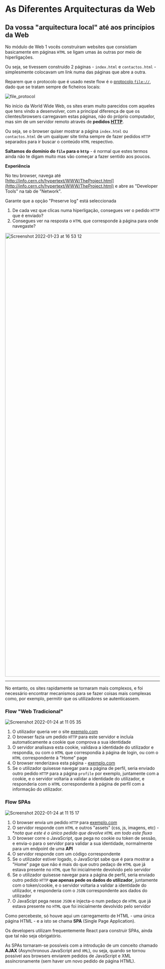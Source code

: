# As Diferentes Arquitecturas da Web

## Da vossa "arquitectura local" até aos princípios da Web

No módulo de Web 1 vocês construíram websites que consistiam basicamente em páginas `HTML` se ligam umas às outras por meio de hiperligações.

Ou seja, se tivessem construído 2 páginas - `index.html` e `contactos.html` - simplesmente colocavam um link numa das páginas que abre a outra.

Reparem que o protocolo que é usado neste flow é o [protocolo `file://`](https://en.wikipedia.org/wiki/File_URI_scheme), dado que se tratam sempre de ficheiros locais:

![file_protocol](https://user-images.githubusercontent.com/39055313/150689551-0af917d8-8517-4ef5-8a73-a105fdbc2c02.gif)

No início da World Wide Web, os sites eram muito parecidos com aqueles que tens vindo a desenvolver, com a principal diferença de que os clientes/browsers carregavam estas páginas, não do próprio computador, mas sim de um servidor remoto através de **pedidos [HTTP](https://developer.mozilla.org/pt-BR/docs/Web/HTTP)**.

Ou seja, se o browser quiser mostrar a página `index.html` ou `contactos.html` de um qualquer site tinha sempre de fazer pedidos `HTTP` separados para ir buscar o conteúdo `HTML` respectivo.

**Saltamos do domínio do `file` para o `http`** - é normal que estes termos ainda não te digam muito mas vão começar a fazer sentido aos poucos.

**Experiência**

No teu browser, navega até [http://info.cern.ch/hypertext/WWW/TheProject.html](http://info.cern.ch/hypertext/WWW/TheProject.html) e abre as "Developer Tools" na tab de "Network".

Garante que a opção "Preserve log" está seleccionada

1. De cada vez que clicas numa hiperligação, consegues ver o pedido `HTTP` que é enviado? 
2. Consegues ver na resposta o `HTML` que corresponde à página para onde navegaste?

<img width="1440" alt="Screenshot 2022-01-23 at 16 53 12" src="https://user-images.githubusercontent.com/39055313/150689148-d052756c-e5a6-4a14-ab72-c5a8b47baa71.png">

-----

No entanto, os sites rapidamente se tornaram mais complexos, e foi necessário encontrar mecanismos para se fazer coisas mais complexas como, por exemplo, permitir que os utilizadores se autenticassem.

### Flow "Web Tradicional"

![Screenshot 2022-01-24 at 11 05 35](https://user-images.githubusercontent.com/39055313/150771791-5c40ea3a-91f4-4b5e-b84b-1df615f44b9b.png)

1. O utilizador queria ver o site [exemplo.com](http://exemplo.com)
2. O browser fazia um pedido `HTTP` para este servidor e incluía automaticamente a cookie que comprova a sua identidade
3. O servidor analisava esta cookie, validava a identidade do utilizador e respondia, ou com o `HTML` que correspondia à página de login, ou com o `HTML` correspondente à "Home" page
4. O browser renderizava esta página - [exemplo.com](http://exemplo.com)
5. Se o utilizador quisesse navegar para a página de perfil, seria enviado outro pedido `HTTP` para a página `profile` por exemplo, juntamente com a cookie, e o servidor voltaria a validar a identidade do utilizador, e responderia com o `HTML` correspondente à página de perfil com a informação do utilizador.

### Flow SPAs

![Screenshot 2022-01-24 at 11 15 17](https://user-images.githubusercontent.com/39055313/150773076-4443a77d-adbf-40bf-bfbe-5d63d0f86164.png)

1. O browser envia um pedido `HTTP` para [exemplo.com](http://exemplo.com)
2. O servidor responde com `HTML` e outros "assets" (css, js, imagens, etc) - **nota que este é o único pedido que devolve `HTML` em todo este fluxo*
3. O browser corre o JavaScript, que pega no cookie ou token de sessão, e envia-o para o servidor para validar a sua identidade, normalmente para um endpoint de uma **API**
4. O servidor responde com um código correspondente
5. Se o utilizador estiver logado, o JavaScript sabe que é para mostrar a "Home" page que não é mais do que outro pedaço de `HTML` que já estava presente no `HTML` que foi inicialmente devolvido pelo servidor
6. Se o utilizador quisesse navegar para a página de perfil, seria enviado outro pedido `HTTP` **que apenas pede os dados do utilizador**, juntamente com o token/cookie, e o servidor voltaria a validar a identidade do utilizador, e responderia com o `JSON` correspondente aos dados do utilizador
7. O JavaScipt pega nesse `JSON` e injecta-o num pedaço de `HTML` que já estava presente no `HTML` que foi inicialmente devolvido pelo servidor

Como percebeste, só houve aqui um carregamento de HTML - uma única página HTML - e a isto se chama **SPA** (Single Page Application).

Os developers utilizam frequentemente React para construir SPAs, ainda que tal não seja obrigatório.

As SPAs tornaram-se possíveis com a introdução de um conceito chamado **AJAX** (Asynchronous JavaScript and `XML`), ou seja, quando se tornou possível aos browsers enviarem pedidos de JavaScript e XML assíncronamente (sem haver um novo pedido de página HTML).
